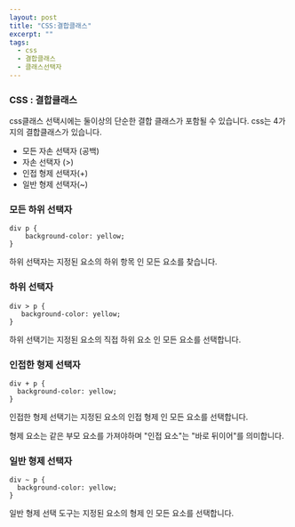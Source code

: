 ```yaml
---
layout: post
title: "CSS:결합클래스"
excerpt: ""
tags: 
  - css
  - 결합클래스
  - 클래스선택자
---
```


### CSS : 결합클래스

css클래스 선택시에는 둘이상의 단순한 결합 클래스가 포함될 수 있습니다.
css는 4가지의 결합클래스가 있습니다.
+ 모든 자손 선택자 (공백)
+ 자손 선택자 (>)
+ 인접 형제 선택자(+)
+ 일반 형제 선택자(~)

### 모든 하위 선택자
```
div p {
    background-color: yellow;
}

```
하위 선택자는 지정된 요소의 하위 항목 인 모든 요소를 찾습니다.

### 하위 선택자
 ```
 div > p {
    background-color: yellow;
}
 ```
 하위 선택기는 지정된 요소의 직접 하위 요소 인 모든 요소를 선택합니다.
 
 ### 인접한 형제 선택자
  ```
 div + p {
    background-color: yellow;
}
 ```
 인접한 형제 선택기는 지정된 요소의 인접 형제 인 모든 요소를 선택합니다.

형제 요소는 같은 부모 요소를 가져야하며 "인접 요소"는 "바로 뒤이어"를 의미합니다.

### 일반 형제 선택자
  ```
div ~ p {
    background-color: yellow;
}
 ```
 일반 형제 선택 도구는 지정된 요소의 형제 인 모든 요소를 선택합니다.
